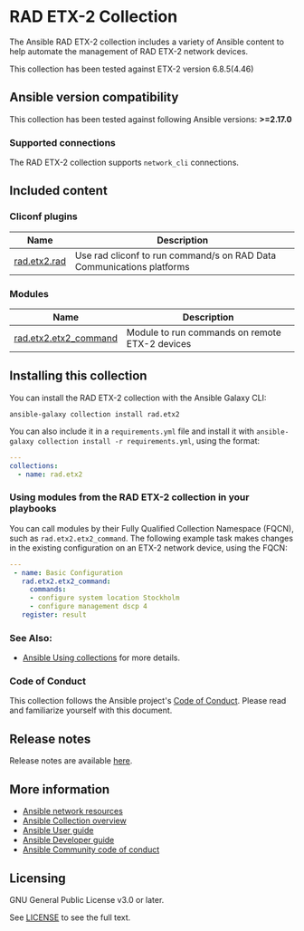 # RAD ETX-2 Collection

The Ansible RAD ETX-2 collection includes a variety of Ansible content to help automate the management of RAD ETX-2 network devices.

This collection has been tested against ETX-2 version 6.8.5(4.46)

<!--start requires_ansible-->
## Ansible version compatibility

This collection has been tested against following Ansible versions: **>=2.17.0**

<!--end requires_ansible-->

### Supported connections

The RAD ETX-2 collection supports ``network_cli`` connections.

## Included content
<!--start collection content-->
### Cliconf plugins
Name | Description
--- | ---
[rad.etx2.rad](https://github.com/ansible-collections/rad.etx2/blob/main/docs/rad.etx2.rad_cliconf.rst)|Use rad cliconf to run command/s on RAD Data Communications platforms

### Modules
Name | Description
--- | ---
[rad.etx2.etx2_command](https://github.com/ansible-collections/rad.etx2/blob/main/docs/rad.etx2.etx2_command_module.rst)|Module to run commands on remote ETX-2 devices

<!--end collection content-->


## Installing this collection

You can install the RAD ETX-2 collection with the Ansible Galaxy CLI:

    ansible-galaxy collection install rad.etx2

You can also include it in a `requirements.yml` file and install it with `ansible-galaxy collection install -r requirements.yml`, using the format:

```yaml
---
collections:
  - name: rad.etx2
```

### Using modules from the RAD ETX-2 collection in your playbooks

You can call modules by their Fully Qualified Collection Namespace (FQCN), such as `rad.etx2.etx2_command`.
The following example task makes changes in the existing configuration on an ETX-2 network device, using the FQCN:

```yaml
---
 - name: Basic Configuration
   rad.etx2.etx2_command:
     commands:
     - configure system location Stockholm
     - configure management dscp 4
   register: result


```

### See Also:

* [Ansible Using collections](https://docs.ansible.com/ansible/latest/user_guide/collections_using.html) for more details.

### Code of Conduct
This collection follows the Ansible project's
[Code of Conduct](https://docs.ansible.com/ansible/devel/community/code_of_conduct.html).
Please read and familiarize yourself with this document.

## Release notes

Release notes are available [here](https://github.com/ansible-collections/rad.etx2/blob/main/CHANGELOG.rst).

## More information

- [Ansible network resources](https://docs.ansible.com/ansible/latest/network/getting_started/network_resources.html)
- [Ansible Collection overview](https://github.com/ansible-collections/overview)
- [Ansible User guide](https://docs.ansible.com/ansible/latest/user_guide/index.html)
- [Ansible Developer guide](https://docs.ansible.com/ansible/latest/dev_guide/index.html)
- [Ansible Community code of conduct](https://docs.ansible.com/ansible/latest/community/code_of_conduct.html)

## Licensing

GNU General Public License v3.0 or later.

See [LICENSE](https://www.gnu.org/licenses/gpl-3.0.txt) to see the full text.
